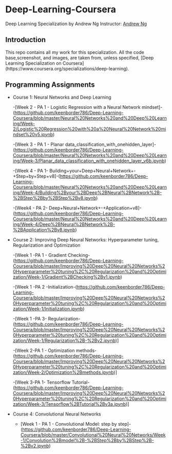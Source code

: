 # Deep-Learning-Coursera
Deep Learning Specialization by Andrew Ng
Instructor: [Andrew Ng](http://www.andrewng.org/)

## Introduction

<p>This repo contains all my work for this specialization.
All the code base,screenshot, and images, are taken from, 
unless specified, [Deep Learning Specialization on Coursera](https://www.coursera.org/specializations/deep-learning).</p>


## Programming Assignments

- Course 1: Neural Networks and Deep Learning

   -[Week 2 - PA 1 - Logistic Regression with a Neural Network mindset]-(https://github.com/keenborder786/Deep-Learning-Coursera/blob/master/Neural%20Networks%20and%20Deep%20Learning/Week-2/Logistic%20Regression%20with%20a%20Neural%20Network%20mindset%20v5.ipynb)
  
   -[Week 3 - PA 1 - Planar data_classification_with_onehidden_layer]-(https://github.com/keenborder786/Deep-Learning-Coursera/blob/master/Neural%20Networks%20and%20Deep%20Learning/Week-3/Planar_data_classification_with_onehidden_layer_v6b.ipynb)
  
   -[Week 4 - PA 1- Building+your+Deep+Neural+Network+-+Step+by+Step+v8]-(https://github.com/keenborder786/Deep-Learning-Coursera/blob/master/Neural%20Networks%20and%20Deep%20Learning/Week-4/Building%2Byour%2BDeep%2BNeural%2BNetwork%2B-%2BStep%2Bby%2BStep%2Bv8.ipynb)
  
   -[Week4 - PA 2- Deep+Neural+Network+-+Application+v8]-(https://github.com/keenborder786/Deep-Learning-Coursera/blob/master/Neural%20Networks%20and%20Deep%20Learning/Week-4/Deep%2BNeural%2BNetwork%2B-%2BApplication%2Bv8.ipynb)
   
   
- Course 2: Improving Deep Neural Networks: Hyperparameter tuning, Regularization and Optimization
   
   -[Week 1 -PA 1 - Gradient Checking-(https://github.com/keenborder786/Deep-Learning-Coursera/blob/master/Improving%20Deep%20Neural%20Networks%20Hyperparameter%20tuning%2C%20Regularization%20and%20Optimization/Week-1/Gradient%2BChecking%2Bv1.ipynb)
   
   -[Week 1 -PA 2 -Initialization-(https://github.com/keenborder786/Deep-Learning-Coursera/blob/master/Improving%20Deep%20Neural%20Networks%20Hyperparameter%20tuning%2C%20Regularization%20and%20Optimization/Week-1/Initialization.ipynb)
   
   -[Week 1 -PA 3- Regularization-(https://github.com/keenborder786/Deep-Learning-Coursera/blob/master/Improving%20Deep%20Neural%20Networks%20Hyperparameter%20tuning%2C%20Regularization%20and%20Optimization/Week-1/Regularization%2B-%2Bv2.ipynb)]
   
   -[Week 2-PA 1 - Optimization methods-(https://github.com/keenborder786/Deep-Learning-Coursera/blob/master/Improving%20Deep%20Neural%20Networks%20Hyperparameter%20tuning%2C%20Regularization%20and%20Optimization/Week-2/Optimization%2Bmethods.ipynb)]
   
   -[Week 3-PA 1- Tensorflow Tutorial-(https://github.com/keenborder786/Deep-Learning-Coursera/blob/master/Improving%20Deep%20Neural%20Networks%20Hyperparameter%20tuning%2C%20Regularization%20and%20Optimization/Week-3/Tensorflow%2BTutorial%2Bv3a.ipynb)]
   
   
 - Course 4: Convolutional Neural Networks

      - [Week 1 - PA 1 - Convolutional Model: step by step]-(https://github.com/keenborder786/Deep-Learning-Coursera/blob/master/Convolutional%20Neural%20Networks/Week-1/Convolution%2Bmodel%2B-%2BStep%2Bby%2BStep%2B-%2Bv2.ipynb)
   
